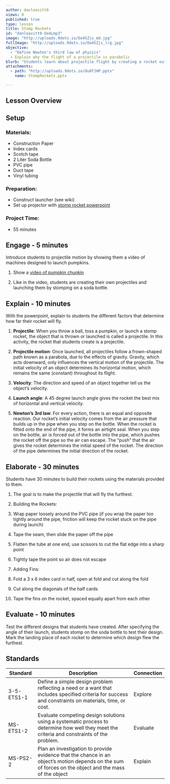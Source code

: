 ```yaml
---
author: danleavitt0
views: 0
published: true
type: lesson
title: Stomp Rockets
id: "danleavitt0-Oo4Lmp3"
image: "http://uploads.9dots.io/Oo4SZjs_md.jpg"
fullImage: "http://uploads.9dots.io/Oo4SZjs_lrg.jpg"
objective: 
  - "Define Newton's third law of physics"
  - Explain why the flight of a projectile is parabolic
blurb: "Students learn about projectile flight by creating a rocket out of paper and index cards. Introduce students to projectile motion by showing a video of pumpkin chunkin. Next, explain to students the different physics concepts that affect projectile flight. Students demonstrate learning by creating rockets and determining the optimal launch angle for their projectile. #NGSS-3-5-ETS1-1 #NGSS-MS-ETS1-2 #NGSS-MS-PS2-2"
attachments: 
  - path: "http://uploads.9dots.io/Ou0fJHP.pptx"
    name: StompRockets.pptx

---
```


## Lesson Overview


## Setup
### Materials:

- Construction Paper
- Index cards
- Scotch tape
- 2 Liter Soda Bottle
- PVC pipe
- Duct tape
- Vinyl tubing

### Preparation:

- Construct launcher (see wiki)
- Set up projector with [stomp rocket powerpoint](http://uploads.9dots.io/Ou0fJHP.pptx)

### Project Time:

- 55 minutes

## Engage - 5 minutes
Introduce students to projectile motion by showing them a video of machines designed to launch pumpkins.

1. Show a [video of pumpkin chunkin](https://www.youtube.com/watch?v=dmSyrGsqmg8)

2. Like in the video, students are creating their own projectiles and launching them by stomping on a soda bottle.

## Explain - 10 minutes
With the powerpoint, explain to students the different factors that determine how far their rocket will fly.

1. **Projectile**: When you throw a ball, toss a pumpkin, or launch a stomp rocket, the object that is thrown or launched is called a projectile. In this activity, the rocket that students create is a projectile.

2. **Projectile motion**: Once launched, all projectiles follow a frown-shaped path known as a parabola, due to the effects of gravity. Gravity, which acts downward, only influences the vertical motion of the projectile. The initial velocity of an object determines its horizontal motion, which remains the same (constant) throughout its flight.

3. **Velocity**: The direction and speed of an object together tell us the object’s velocity. 

4. **Launch angle**: A 45 degree launch angle gives the rocket the best mix of horizontal and vertical velocity.

5. **Newton’s 3rd law**: For every action, there is an equal and opposite reaction. Our rocket’s initial velocity comes from the air pressure that builds up in the pipe when you step on the bottle. When the rocket is fitted onto the end of the pipe, it forms an airtight seal. When you step on the bottle, air is forced out of the bottle into the pipe, which pushes the rocket off the pipe so the air can escape. The “push” that the air gives the rocket determines the initial speed of the rocket. The direction of the pipe determines the initial direction of the rocket.

## Elaborate - 30 minutes
Students have 30 minutes to build their rockets using the materials provided to them. 

1. The goal is to make the projectile that will fly the furthest. 

2. Building the Rockets: 
  1. Wrap paper loosely around the PVC pipe (if you wrap the paper too tightly around the pipe, friction will keep the rocket stuck on the pipe during launch)
  2. Tape the seam, then slide the paper off the pipe
  3. Flatten the tube at one end, use scissors to cut the flat edge into a sharp point
  4. Tightly tape the point so air does not escape

3. Adding Fins:
  1. Fold a 3 x 6 index card in half, open at fold and cut along the fold
  2. Cut along the diagonals of the half cards
  3. Tape the fins on the rocket, spaced equally apart from each other

## Evaluate - 10 minutes
Test the different designs that students have created. After specifying the angle of their launch, students stomp on the soda bottle to test their design. Mark the landing place of each rocket to determine which design flew the furthest.

## Standards

| Standard | Description | Connection |
| --- | --- | --- |
| 3-5-ETS1-1 | Define a simple design problem reflecting a need or a want that includes specified criteria for success and constraints on materials, time, or cost. | Explore |
| MS-ETS1-2 | Evaluate competing design solutions using a systematic process to determine how well they meet the criteria and constraints of the problem. | Evaluate |
| MS-PS2-2 | Plan an investigation to provide evidence that the chance in an object’s motion depends on the sum of forces on the object and the mass of the object | Explain |
